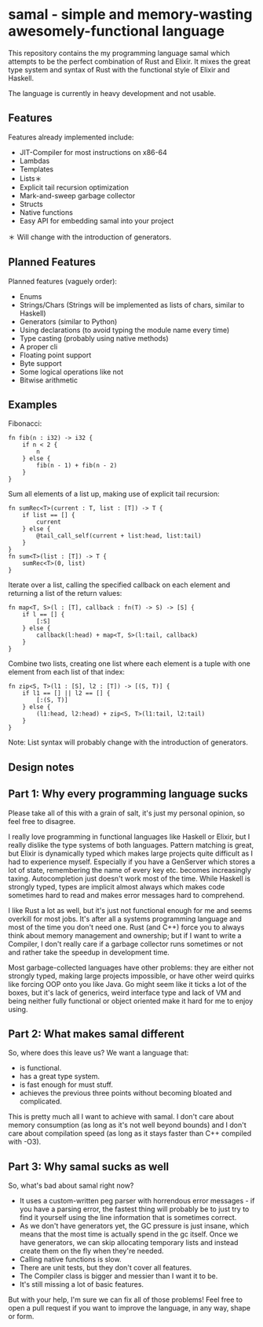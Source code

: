 # samal - **s**imple **a**nd **m**emory-wasting **a**wesomely-functional **l**anguage

This repository contains the my programming language samal which attempts to be the 
perfect combination of Rust and Elixir. It mixes the great type system and syntax of Rust with
the functional style of Elixir and Haskell.

The language is currently in heavy development and not usable.

## Features

Features already implemented include:
 * JIT-Compiler for most instructions on x86-64
 * Lambdas
 * Templates
 * Lists＊
 * Explicit tail recursion optimization
 * Mark-and-sweep garbage collector
 * Structs
 * Native functions
 * Easy API for embedding samal into your project

＊ Will change with the introduction of generators.

## Planned Features

Planned features (vaguely order):
 * Enums
 * Strings/Chars (Strings will be implemented as lists of chars, similar to Haskell)
 * Generators (similar to Python)
 * Using declarations (to avoid typing the module name every time)
 * Type casting (probably using native methods)
 * A proper cli
 * Floating point support
 * Byte support
 * Some logical operations like not
 * Bitwise arithmetic

## Examples

Fibonacci:

    fn fib(n : i32) -> i32 {
        if n < 2 {
            n
        } else {
            fib(n - 1) + fib(n - 2)
        }
    }

Sum all elements of a list up, making use of explicit tail recursion:

    fn sumRec<T>(current : T, list : [T]) -> T {
        if list == [] {
            current
        } else {
            @tail_call_self(current + list:head, list:tail)
        }
    }
    fn sum<T>(list : [T]) -> T {
        sumRec<T>(0, list)
    }


Iterate over a list, calling the specified callback on each element and returning a list of the return values:

    fn map<T, S>(l : [T], callback : fn(T) -> S) -> [S] {
        if l == [] {
            [:S]
        } else {
            callback(l:head) + map<T, S>(l:tail, callback)
        }
    }


Combine two lists, creating one list where each element is a tuple with one element from each list of that index:

    fn zip<S, T>(l1 : [S], l2 : [T]) -> [(S, T)] {
        if l1 == [] || l2 == [] {
            [:(S, T)]
        } else {
            (l1:head, l2:head) + zip<S, T>(l1:tail, l2:tail)
        }
    }

Note: List syntax will probably change with the introduction of generators.

## Design notes

## Part 1: Why every programming language sucks

Please take all of this with a grain of salt, it's just my personal opinion, so feel free to disagree.

I really love programming in functional languages like Haskell or Elixir, but I really 
dislike the type systems of both languages. Pattern matching is great, but Elixir is dynamically typed 
which makes large projects quite difficult as I had to experience myself. Especially if you have a 
GenServer which stores a lot of state, remembering the name of every key etc. becomes increasingly taxing. 
Autocompletion just doesn't work most of the time. While Haskell is strongly typed, types are implicit 
almost always which makes code sometimes hard to read and makes error messages hard to comprehend.

I like Rust a lot as well, but it's just not functional enough for me and seems overkill for most jobs. It's after
all a systems programming language and most of the time you don't need one. Rust (and C++) force you to always
think about memory management and ownership; but if I want to write a Compiler, I don't really care if a garbage 
collector runs sometimes or not and rather take the speedup in development time.

Most garbage-collected languages have other problems: they are either not strongly typed, making large projects
impossible, or have other weird quirks like forcing OOP onto you like Java. Go might seem like it ticks a lot
of the boxes, but it's lack of generics, weird interface type and lack of VM and being neither fully functional 
or object oriented make it hard for me to enjoy using.

## Part 2: What makes samal different

So, where does this leave us? We want a language that:

 * is functional.
 * has a great type system.
 * is fast enough for must stuff.
 * achieves the previous three points without becoming bloated and complicated.

This is pretty much all I want to achieve with samal. I don't care about memory consumption (as long as it's
not well beyond bounds) and I don't care about compilation speed (as long as it stays faster than C++ compiled with
-O3).

## Part 3: Why samal sucks as well

So, what's bad about samal right now?

 * It uses a custom-written peg parser with horrendous error messages - if you have a parsing error, the fastest 
   thing will probably be to just try to find it yourself using the line information that is sometimes correct.
 * As we don't have generators yet, the GC pressure is just insane, which means that the most time is actually
   spend in the gc itself. Once we have generators, we can skip allocating temporary lists and instead create them
   on the fly when they're needed.
 * Calling native functions is slow.
 * There are unit tests, but they don't cover all features.
 * The Compiler class is bigger and messier than I want it to be.
 * It's still missing a lot of basic features.

But with your help, I'm sure we can fix all of those problems! Feel free to open a pull request if you want to
improve the language, in any way, shape or form.
